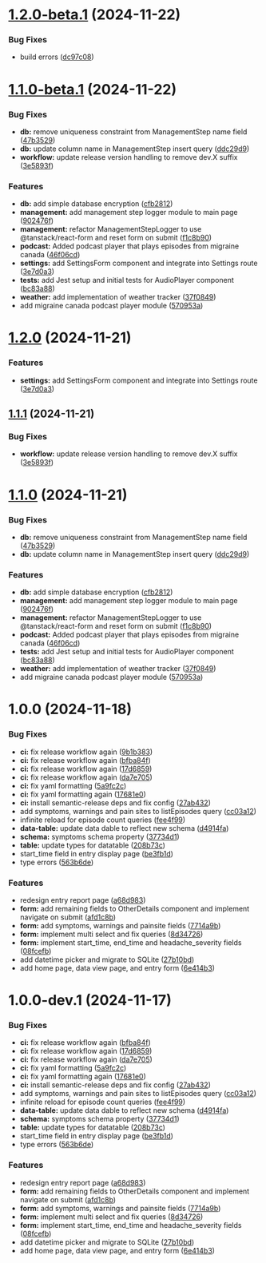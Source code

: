 # [1.2.0-beta.1](https://github.com/tmhntr/tauri-migraine-log/compare/v1.1.0-beta.1...v1.2.0-beta.1) (2024-11-22)


### Bug Fixes

* build errors ([dc97c08](https://github.com/tmhntr/tauri-migraine-log/commit/dc97c08439aa49b88eab05c35f6b1aec1ec45b60))

# [1.1.0-beta.1](https://github.com/tmhntr/tauri-migraine-log/compare/v1.0.0...v1.1.0-beta.1) (2024-11-22)


### Bug Fixes

* **db:** remove uniqueness constraint from ManagementStep name field ([47b3529](https://github.com/tmhntr/tauri-migraine-log/commit/47b35298eceb70433f98e0980f2d8bcc1651b409))
* **db:** update column name in ManagementStep insert query ([ddc29d9](https://github.com/tmhntr/tauri-migraine-log/commit/ddc29d97ddeb12dc969e00b098392fb31f6cb733))
* **workflow:** update release version handling to remove dev.X suffix ([3e5893f](https://github.com/tmhntr/tauri-migraine-log/commit/3e5893f85587e7c2c201c46b7331e006de9ad0a8))


### Features

* **db:** add simple database encryption ([cfb2812](https://github.com/tmhntr/tauri-migraine-log/commit/cfb2812e842317a6762b5707b34516a79657544c))
* **management:** add management step logger module to main page ([902476f](https://github.com/tmhntr/tauri-migraine-log/commit/902476f93d5824fdbcda6444d536fca70329783b))
* **management:** refactor ManagementStepLogger to use @tanstack/react-form and reset form on submit ([f1c8b90](https://github.com/tmhntr/tauri-migraine-log/commit/f1c8b90666f20e921761276726dd821f7f7b2a52))
* **podcast:** Added podcast player that plays  episodes from migraine canada ([46f06cd](https://github.com/tmhntr/tauri-migraine-log/commit/46f06cd9f7120bb97bec4ede2a8eb40c4c28aecf))
* **settings:** add SettingsForm component and integrate into Settings route ([3e7d0a3](https://github.com/tmhntr/tauri-migraine-log/commit/3e7d0a3bc1f555345f8e530cc8717979aee85c87))
* **tests:** add Jest setup and initial tests for AudioPlayer component ([bc83a88](https://github.com/tmhntr/tauri-migraine-log/commit/bc83a88ada3ae1b86d8f673cc187875be0e1a7f5))
* **weather:** add implementation of weather tracker ([37f0849](https://github.com/tmhntr/tauri-migraine-log/commit/37f084967c37038db08d0693811fa1c512f289d6))
* add migraine canada podcast player module ([570953a](https://github.com/tmhntr/tauri-migraine-log/commit/570953a1838abf5be52abfe70dc79f4289d2b6d9))

# [1.2.0](https://github.com/tmhntr/tauri-migraine-log/compare/v1.1.1-beta...v1.2.0-beta) (2024-11-21)


### Features

* **settings:** add SettingsForm component and integrate into Settings route ([3e7d0a3](https://github.com/tmhntr/tauri-migraine-log/commit/3e7d0a3bc1f555345f8e530cc8717979aee85c87))

## [1.1.1](https://github.com/tmhntr/tauri-migraine-log/compare/v1.1.0-beta...v1.1.1-beta) (2024-11-21)


### Bug Fixes

* **workflow:** update release version handling to remove dev.X suffix ([3e5893f](https://github.com/tmhntr/tauri-migraine-log/commit/3e5893f85587e7c2c201c46b7331e006de9ad0a8))

# [1.1.0](https://github.com/tmhntr/tauri-migraine-log/compare/v1.0.0-beta...v1.1.0-beta) (2024-11-21)


### Bug Fixes

* **db:** remove uniqueness constraint from ManagementStep name field ([47b3529](https://github.com/tmhntr/tauri-migraine-log/commit/47b35298eceb70433f98e0980f2d8bcc1651b409))
* **db:** update column name in ManagementStep insert query ([ddc29d9](https://github.com/tmhntr/tauri-migraine-log/commit/ddc29d97ddeb12dc969e00b098392fb31f6cb733))


### Features

* **db:** add simple database encryption ([cfb2812](https://github.com/tmhntr/tauri-migraine-log/commit/cfb2812e842317a6762b5707b34516a79657544c))
* **management:** add management step logger module to main page ([902476f](https://github.com/tmhntr/tauri-migraine-log/commit/902476f93d5824fdbcda6444d536fca70329783b))
* **management:** refactor ManagementStepLogger to use @tanstack/react-form and reset form on submit ([f1c8b90](https://github.com/tmhntr/tauri-migraine-log/commit/f1c8b90666f20e921761276726dd821f7f7b2a52))
* **podcast:** Added podcast player that plays  episodes from migraine canada ([46f06cd](https://github.com/tmhntr/tauri-migraine-log/commit/46f06cd9f7120bb97bec4ede2a8eb40c4c28aecf))
* **tests:** add Jest setup and initial tests for AudioPlayer component ([bc83a88](https://github.com/tmhntr/tauri-migraine-log/commit/bc83a88ada3ae1b86d8f673cc187875be0e1a7f5))
* **weather:** add implementation of weather tracker ([37f0849](https://github.com/tmhntr/tauri-migraine-log/commit/37f084967c37038db08d0693811fa1c512f289d6))
* add migraine canada podcast player module ([570953a](https://github.com/tmhntr/tauri-migraine-log/commit/570953a1838abf5be52abfe70dc79f4289d2b6d9))

# 1.0.0 (2024-11-18)


### Bug Fixes

* **ci:** fix release workflow again ([9b1b383](https://github.com/tmhntr/tauri-migraine-log/commit/9b1b3837da2333ff3dd82240a1589ae4d4de9b54))
* **ci:** fix release workflow again ([bfba84f](https://github.com/tmhntr/tauri-migraine-log/commit/bfba84f23779538a4d9cb3702dc9b416c950dbf3))
* **ci:** fix release workflow again ([17d6859](https://github.com/tmhntr/tauri-migraine-log/commit/17d685973c2c1e427ca980fe3635a4ff7a672662))
* **ci:** fix release workflow again ([da7e705](https://github.com/tmhntr/tauri-migraine-log/commit/da7e705d26615ef880dc058aaffbd29f22a28027))
* **ci:** fix yaml formatting ([5a9fc2c](https://github.com/tmhntr/tauri-migraine-log/commit/5a9fc2c492abd91ed004b5c6272117e9bf14e05e))
* **ci:** fix yaml formatting again ([17681e0](https://github.com/tmhntr/tauri-migraine-log/commit/17681e08171009aff90fcfc9d4e35098d721384d))
* **ci:** install semantic-release deps and fix config ([27ab432](https://github.com/tmhntr/tauri-migraine-log/commit/27ab43223cc485db6f6758d288fe80ee1ed2b5a2))
* add symptoms, warnings and pain sites to listEpisodes query ([cc03a12](https://github.com/tmhntr/tauri-migraine-log/commit/cc03a12cc4237990663b894b4b70738fe869e59d))
* infinite reload for episode count queries ([fee4f99](https://github.com/tmhntr/tauri-migraine-log/commit/fee4f996fe9289ab80f5eee14f5876af6909f829))
* **data-table:** update data dable to reflect new schema ([d4914fa](https://github.com/tmhntr/tauri-migraine-log/commit/d4914fafcfd08b79b375974ff6bf51775202bc22))
* **schema:** symptoms schema property ([37734d1](https://github.com/tmhntr/tauri-migraine-log/commit/37734d1e6afe427f6c5e9540c3dc1d79d60a39b5))
* **table:** update types for datatable ([208b73c](https://github.com/tmhntr/tauri-migraine-log/commit/208b73cba8a8d9990f4916cee8543fd3e1291322))
* start_time field in entry display page ([be3fb1d](https://github.com/tmhntr/tauri-migraine-log/commit/be3fb1d92f40e599c4e8d1cb2eb76cf9f6378625))
* type errors ([563b6de](https://github.com/tmhntr/tauri-migraine-log/commit/563b6dea1276d9d7af692da0e0ba4cad801dc7fd))


### Features

* redesign entry report page ([a68d983](https://github.com/tmhntr/tauri-migraine-log/commit/a68d983447078a2e8a3ea6ecdffa35552980951d))
* **form:** add remaining fields to OtherDetails component and implement navigate on submit ([afd1c8b](https://github.com/tmhntr/tauri-migraine-log/commit/afd1c8b30c228c5cf07bfc079fdbaf0cea7f4841))
* **form:** add symptoms, warnings and painsite fields ([7714a9b](https://github.com/tmhntr/tauri-migraine-log/commit/7714a9b944cd6c6940efe9e2dff51988c09055c3))
* **form:** implement multi select and fix queries ([8d34726](https://github.com/tmhntr/tauri-migraine-log/commit/8d34726bbac221c65712be21a1e7958eecc94e07))
* **form:** implement start_time, end_time and headache_severity fields ([08fcefb](https://github.com/tmhntr/tauri-migraine-log/commit/08fcefbc571387a54934a7c058cd097df1caf5ae))
* add datetime picker and migrate to SQLite ([27b10bd](https://github.com/tmhntr/tauri-migraine-log/commit/27b10bd4b3cfff038cbc04a42468d8c452e5973b))
* add home page, data view page, and entry form ([6e414b3](https://github.com/tmhntr/tauri-migraine-log/commit/6e414b3196df6a7211cf1c1b760d4e248b7eba22))

# 1.0.0-dev.1 (2024-11-17)


### Bug Fixes

* **ci:** fix release workflow again ([bfba84f](https://github.com/tmhntr/tauri-migraine-log/commit/bfba84f23779538a4d9cb3702dc9b416c950dbf3))
* **ci:** fix release workflow again ([17d6859](https://github.com/tmhntr/tauri-migraine-log/commit/17d685973c2c1e427ca980fe3635a4ff7a672662))
* **ci:** fix release workflow again ([da7e705](https://github.com/tmhntr/tauri-migraine-log/commit/da7e705d26615ef880dc058aaffbd29f22a28027))
* **ci:** fix yaml formatting ([5a9fc2c](https://github.com/tmhntr/tauri-migraine-log/commit/5a9fc2c492abd91ed004b5c6272117e9bf14e05e))
* **ci:** fix yaml formatting again ([17681e0](https://github.com/tmhntr/tauri-migraine-log/commit/17681e08171009aff90fcfc9d4e35098d721384d))
* **ci:** install semantic-release deps and fix config ([27ab432](https://github.com/tmhntr/tauri-migraine-log/commit/27ab43223cc485db6f6758d288fe80ee1ed2b5a2))
* add symptoms, warnings and pain sites to listEpisodes query ([cc03a12](https://github.com/tmhntr/tauri-migraine-log/commit/cc03a12cc4237990663b894b4b70738fe869e59d))
* infinite reload for episode count queries ([fee4f99](https://github.com/tmhntr/tauri-migraine-log/commit/fee4f996fe9289ab80f5eee14f5876af6909f829))
* **data-table:** update data dable to reflect new schema ([d4914fa](https://github.com/tmhntr/tauri-migraine-log/commit/d4914fafcfd08b79b375974ff6bf51775202bc22))
* **schema:** symptoms schema property ([37734d1](https://github.com/tmhntr/tauri-migraine-log/commit/37734d1e6afe427f6c5e9540c3dc1d79d60a39b5))
* **table:** update types for datatable ([208b73c](https://github.com/tmhntr/tauri-migraine-log/commit/208b73cba8a8d9990f4916cee8543fd3e1291322))
* start_time field in entry display page ([be3fb1d](https://github.com/tmhntr/tauri-migraine-log/commit/be3fb1d92f40e599c4e8d1cb2eb76cf9f6378625))
* type errors ([563b6de](https://github.com/tmhntr/tauri-migraine-log/commit/563b6dea1276d9d7af692da0e0ba4cad801dc7fd))


### Features

* redesign entry report page ([a68d983](https://github.com/tmhntr/tauri-migraine-log/commit/a68d983447078a2e8a3ea6ecdffa35552980951d))
* **form:** add remaining fields to OtherDetails component and implement navigate on submit ([afd1c8b](https://github.com/tmhntr/tauri-migraine-log/commit/afd1c8b30c228c5cf07bfc079fdbaf0cea7f4841))
* **form:** add symptoms, warnings and painsite fields ([7714a9b](https://github.com/tmhntr/tauri-migraine-log/commit/7714a9b944cd6c6940efe9e2dff51988c09055c3))
* **form:** implement multi select and fix queries ([8d34726](https://github.com/tmhntr/tauri-migraine-log/commit/8d34726bbac221c65712be21a1e7958eecc94e07))
* **form:** implement start_time, end_time and headache_severity fields ([08fcefb](https://github.com/tmhntr/tauri-migraine-log/commit/08fcefbc571387a54934a7c058cd097df1caf5ae))
* add datetime picker and migrate to SQLite ([27b10bd](https://github.com/tmhntr/tauri-migraine-log/commit/27b10bd4b3cfff038cbc04a42468d8c452e5973b))
* add home page, data view page, and entry form ([6e414b3](https://github.com/tmhntr/tauri-migraine-log/commit/6e414b3196df6a7211cf1c1b760d4e248b7eba22))
